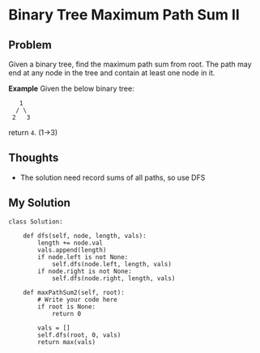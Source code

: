 # Binary Tree Maximum Path Sum II

## Problem 

Given a binary tree, find the maximum path sum from root.
The path may end at any node in the tree and contain at least one node in it.

**Example**
Given the below binary tree:

```
   1
  / \
 2   3
```
return ```4```. (1->3)

## Thoughts
- The solution need record sums of all paths, so use DFS

## My Solution

```
class Solution:

    def dfs(self, node, length, vals):
        length += node.val
        vals.append(length)
        if node.left is not None:
            self.dfs(node.left, length, vals)
        if node.right is not None:
            self.dfs(node.right, length, vals)
    
    def maxPathSum2(self, root):
        # Write your code here
        if root is None:
            return 0

        vals = []
        self.dfs(root, 0, vals)
        return max(vals)
```